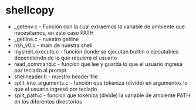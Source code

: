 # shellcopy
- _getenv.c - Función con la cual extraemos la variable de ambiente que necesitamos, en este caso PATH
- _getline.c - nuestro getline
- hsh_v0.c - main de nuestra shell
- myshell_execute.c - función donde se ejecutan builtin o ejecutables dependiendo de lo que requiera el usuario
- read_command.c - función que lee y guarda lo que el usuario ingresa por teclado al prompt
- shellheader.h - nuestro header file
- split_into_arguments.c - función que tokeniza (divide) en argumentos lo que el usuario ingresó por teclado
- split_path.c - funcion que tokeniza (divide) la variable de ambiente PATH en los diferentes directorios
